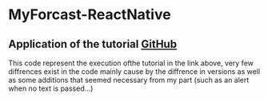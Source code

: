 # MyForcast-ReactNative
## Application of the tutorial [GitHub](https://www.grafikart.fr/tutoriels/javascript/react-native-introduction-893)
This code represent the execution ofthe tutorial in the link above, very few diffrences exist in the code mainly cause by
the diffrence in versions as well as some additions that seemed necessary from my part (such as an alert when no text is passed...)
